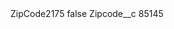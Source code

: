 <?xml version="1.0" encoding="UTF-8"?>
<CustomMetadata xmlns="http://soap.sforce.com/2006/04/metadata" xmlns:xsi="http://www.w3.org/2001/XMLSchema-instance" xmlns:xsd="http://www.w3.org/2001/XMLSchema">
    <label>ZipCode2175</label>
    <protected>false</protected>
    <values>
        <field>Zipcode__c</field>
        <value xsi:type="xsd:string">85145</value>
    </values>
</CustomMetadata>
